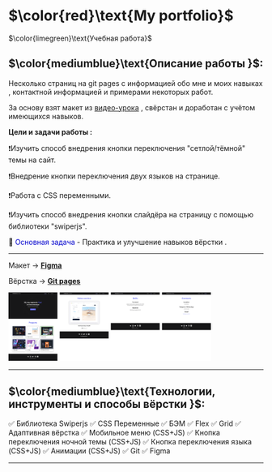 # $\color{red}\text{My portfolio}$

$\color{limegreen}\text{Учебная работа}$

## $\color{mediumblue}\text{Описание работы }$:

Несколько страниц на git pages с информацией обо мне и моих навыках , контактной информацией и примерами некоторых работ.

За основу взят макет из [видео-урока](https://www.youtube.com/watch?v=tYdnepSqtNE) , свёрстан и доработан с учётом имеющихся навыков.

**Цели и задачи работы :**

❗Изучить способ внедрения кнопки переключения "сетлой/тёмной" темы на сайт.

❗Внедрение кнопки переключения двух языков на странице.

❗Работа c CSS переменными.

❗Изучить способ внедрения кнопки слайдёра на страницу с помощью библиотеки "swiperjs".

🎯 <span style="color:mediumblue">Основная задача</span> - Практика и улучшение навыков вёрстки .

---

Макет -> [**Figma**](https://www.figma.com/design/tMOSNDbDEyMmcirz6cQ6WE/React-Simple-Portfolio?node-id=0-1&p=f&t=TLBwEpMocCT185gW-0)

Вёрстка -> [**Git pages**](https://artiom-work.github.io/my-portfolio/)

<img src="images/website/preview-readme-image.png" width="400" alt="Изображение макета страницы">

---

## $\color{mediumblue}\text{Технологии, инструменты и способы вёрстки }$:

✅ Библиотека Swiperjs
✅ СSS Переменные
✅ БЭМ
✅ Flex
✅ Grid
✅ Адаптивная вёрстка
✅ Мобильное меню (CSS+JS)
✅ Кнопка переключения ночной темы (CSS+JS)
✅ Кнопка переключения языка (CSS+JS)
✅ Анимации (CSS+JS)
✅ Git
✅ Figma

---
